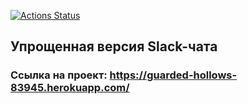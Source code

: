 [![Actions Status](https://github.com/antonlipilin/frontend-project-lvl4/workflows/Node%20CI/badge.svg)](https://github.com/antonlipilin/frontend-project-lvl4/actions)
## Упрощенная версия Slack-чата
### Ссылка на проект: https://guarded-hollows-83945.herokuapp.com/
